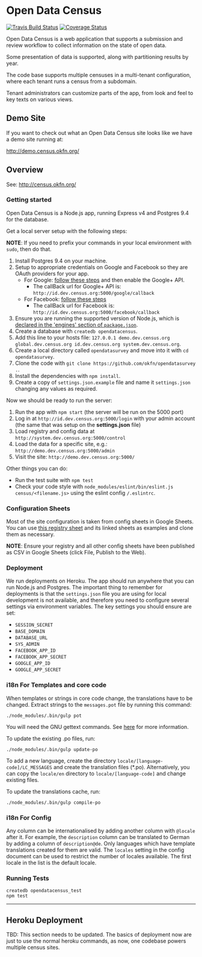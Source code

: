 # Open Data Census

[![Travis Build Status](https://travis-ci.org/okfn/opendatasurvey.svg?branch=master)](https://travis-ci.org/okfn/opendatasurvey)
[![Coverage Status](https://coveralls.io/repos/github/okfn/opendatacensus/badge.svg?branch=master)](https://coveralls.io/github/okfn/opendatacensus?branch=master)

Open Data Census is a web application that supports a submission and review workflow to collect information on the state of open data.

Some presentation of data is supported, along with partitioning results by year.

The code base supports multiple censuses in a multi-tenant configuration, where each tenant runs a census from a subdomain.

Tenant administrators can customize parts of the app, from look and feel to key texts on various views.

## Demo Site

If you want to check out what an Open Data Census site looks like we have a
demo site running at:

<http://demo.census.okfn.org/>

## Overview

See: <http://census.okfn.org/>

### Getting started

Open Data Census is a Node.js app, running Express v4 and Postgres 9.4 for the database.

Get a local server setup with the following steps:

**NOTE**: If you need to prefix your commands in your local environment with `sudo`, then do that.

1. Install Postgres 9.4 on your machine.
2. Setup to appropriate credentials on Google and Facebook so they are OAuth providers for your app.
    * For Google: [follow these steps](https://developers.google.com/identity/protocols/OpenIDConnect) and then enable the Google+ API.
      * The callBack url for Google+ API is: `http://id.dev.census.org:5000/google/callback`
    * For Facebook: [follow these steps](https://developers.facebook.com/docs/facebook-login/)
      * The callBack url for Facebook is: `http://id.dev.census.org:5000/facebook/callback`
3. Ensure you are running the supported version of Node.js, which is [declared in the 'engines' section of `package.json`](package.json).
4. Create a database with `createdb opendatacensus`.
5. Add this line to your hosts file: `127.0.0.1 demo.dev.census.org global.dev.census.org id.dev.census.org system.dev.census.org`.
6. Create a local directory called `opendatasurvey` and move into it with `cd opendatasurvey`.
7. Clone the code with `git clone https://github.com/okfn/opendatasurvey .`.
8. Install the dependencies with `npm install`.
9. Create a copy of `settings.json.example` file and name it `settings.json` changing any values as required.

Now we should be ready to run the server:

1. Run the app with `npm start` (the server will be run on the 5000 port)
2. Log in at `http://id.dev.census.org:5000/login` with your admin account (the same that was setup on the **settings.json** file)
3. Load registry and config data at `http://system.dev.census.org:5000/control`
4. Load the data for a specific site, e.g.: `http://demo.dev.census.org:5000/admin`
5. Visit the site: `http://demo.dev.census.org:5000/`

Other things you can do:

* Run the test suite with `npm test`
* Check your code style with `node_modules/eslint/bin/eslint.js census/<filename.js>` using the eslint config `/.eslintrc`.


### Configuration Sheets

Most of the site configuration is taken from config sheets in Google Sheets. You can use [this registry sheet](https://docs.google.com/spreadsheets/d/1qr0wn9JePirV1avY5DmnCJPKudbYIoX0TDAp4WZWNqU/edit#gid=0) and its linked sheets as examples and clone them as necessary.

**NOTE**: Ensure your registry and all other config sheets have been published as CSV in Google Sheets (click File, Publish to the Web).

### Deployment

We run deployments on Heroku. The app should run anywhere that you can run Node.js and Postgres. The important thing to remember for deployments is that the `settings.json` file you are using for local development is not available, and therefore you need to configure several settings via environment variables. The key settings you should ensure are set:

* `SESSION_SECRET`
* `BASE_DOMAIN`
* `DATABASE_URL`
* `SYS_ADMIN`
* `FACEBOOK_APP_ID`
* `FACEBOOK_APP_SECRET`
* `GOOGLE_APP_ID`
* `GOOGLE_APP_SECRET`

### i18n For Templates and core code

When templates or strings in core code change, the translations have to be changed. Extract strings to the `messages.pot` file by running this command:

    ./node_modules/.bin/gulp pot

You will need the GNU gettext commands. See [here](https://github.com/mozilla/i18n-abide/blob/master/docs/GETTEXT.md) for more information.

To update the existing .po files, run:

    ./node_modules/.bin/gulp update-po

To add a new language, create the directory `locale/[language-code]/LC_MESSAGES` and create the translation files (*.po). Alternatively, you can copy the `locale/en` directory to `locale/[language-code]` and change existing files.

To update the translations cache, run:

    ./node_modules/.bin/gulp compile-po

### i18n For Config

Any column can be internationalised by adding another column with `@locale` after it. For example, the `description` column can be translated to German by adding a column of `description@de`. Only languages which have template translations created for them are valid. The `locales` setting in the config document can be used to restrict the number of locales available. The first locale in the list is the default locale.

### Running Tests

```
createdb opendatacensus_test
npm test
```

------

## Heroku Deployment

TBD: This section needs to be updated. The basics of deployment now are just to use the normal heroku commands, as now, one codebase powers multiple census sites.
